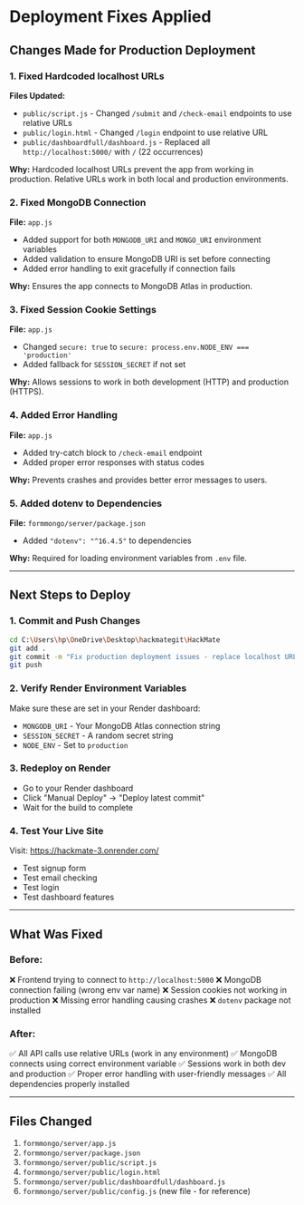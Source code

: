 # Deployment Fixes Applied

## Changes Made for Production Deployment

### 1. Fixed Hardcoded localhost URLs
**Files Updated:**
- `public/script.js` - Changed `/submit` and `/check-email` endpoints to use relative URLs
- `public/login.html` - Changed `/login` endpoint to use relative URL
- `public/dashboardfull/dashboard.js` - Replaced all `http://localhost:5000/` with `/` (22 occurrences)

**Why:** Hardcoded localhost URLs prevent the app from working in production. Relative URLs work in both local and production environments.

### 2. Fixed MongoDB Connection
**File:** `app.js`
- Added support for both `MONGODB_URI` and `MONGO_URI` environment variables
- Added validation to ensure MongoDB URI is set before connecting
- Added error handling to exit gracefully if connection fails

**Why:** Ensures the app connects to MongoDB Atlas in production.

### 3. Fixed Session Cookie Settings
**File:** `app.js`
- Changed `secure: true` to `secure: process.env.NODE_ENV === 'production'`
- Added fallback for `SESSION_SECRET` if not set

**Why:** Allows sessions to work in both development (HTTP) and production (HTTPS).

### 4. Added Error Handling
**File:** `app.js`
- Added try-catch block to `/check-email` endpoint
- Added proper error responses with status codes

**Why:** Prevents crashes and provides better error messages to users.

### 5. Added dotenv to Dependencies
**File:** `formmongo/server/package.json`
- Added `"dotenv": "^16.4.5"` to dependencies

**Why:** Required for loading environment variables from `.env` file.

---

## Next Steps to Deploy

### 1. Commit and Push Changes
```bash
cd C:\Users\hp\OneDrive\Desktop\hackmategit\HackMate
git add .
git commit -m "Fix production deployment issues - replace localhost URLs with relative paths"
git push
```

### 2. Verify Render Environment Variables
Make sure these are set in your Render dashboard:
- `MONGODB_URI` - Your MongoDB Atlas connection string
- `SESSION_SECRET` - A random secret string
- `NODE_ENV` - Set to `production`

### 3. Redeploy on Render
- Go to your Render dashboard
- Click "Manual Deploy" → "Deploy latest commit"
- Wait for the build to complete

### 4. Test Your Live Site
Visit: https://hackmate-3.onrender.com/
- Test signup form
- Test email checking
- Test login
- Test dashboard features

---

## What Was Fixed

### Before:
❌ Frontend trying to connect to `http://localhost:5000`
❌ MongoDB connection failing (wrong env var name)
❌ Session cookies not working in production
❌ Missing error handling causing crashes
❌ `dotenv` package not installed

### After:
✅ All API calls use relative URLs (work in any environment)
✅ MongoDB connects using correct environment variable
✅ Sessions work in both dev and production
✅ Proper error handling with user-friendly messages
✅ All dependencies properly installed

---

## Files Changed
1. `formmongo/server/app.js`
2. `formmongo/server/package.json`
3. `formmongo/server/public/script.js`
4. `formmongo/server/public/login.html`
5. `formmongo/server/public/dashboardfull/dashboard.js`
6. `formmongo/server/public/config.js` (new file - for reference)
